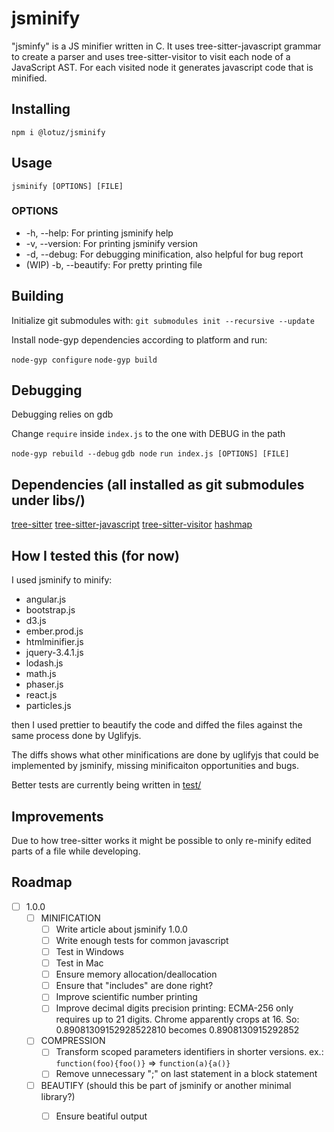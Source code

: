 # jsminify

"jsminfy" is a JS minifier written in C. It uses tree-sitter-javascript grammar
to create a parser and uses tree-sitter-visitor to visit each node of a
JavaScript AST. For each visited node it generates javascript code that is
minified.

## Installing

`npm i @lotuz/jsminify`

## Usage

`jsminify [OPTIONS] [FILE]`

### OPTIONS

* -h, --help: For printing jsminify help
* -v, --version: For printing jsminify version
* -d, --debug: For debugging minification, also helpful for bug report
* (WIP) -b, --beautify: For pretty printing file

## Building

Initialize git submodules with: `git submodules init --recursive --update`

Install node-gyp dependencies according to platform and run:

`node-gyp configure`
`node-gyp build`

## Debugging 

Debugging relies on gdb

Change `require` inside `index.js` to the one with DEBUG in the path

`node-gyp rebuild --debug`
`gdb node`
`run index.js [OPTIONS] [FILE]`

## Dependencies (all installed as git submodules under libs/)

[tree-sitter](https://github.com/tree-sitter/tree-sitter)
[tree-sitter-javascript](https://github.com/tree-sitter/tree-sitter-javascript)
[tree-sitter-visitor](https://github.com/marcel0ll/tree-sitter-visitor)
[hashmap](https://github.com/tidwall/hashmap.c)

## How I tested this (for now)

I used jsminify to minify:

- angular.js
- bootstrap.js
- d3.js
- ember.prod.js
- htmlminifier.js
- jquery-3.4.1.js
- lodash.js
- math.js
- phaser.js
- react.js
- particles.js

then I used prettier to beautify the code and diffed the files against the same
process done by Uglifyjs.

The diffs shows what other minifications are done by uglifyjs that could be 
implemented by jsminify, missing minificaiton opportunities and bugs.

Better tests are currently being written in [test/](./test/README.md)

## Improvements

Due to how tree-sitter works it might be possible to only re-minify edited
parts of a file while developing.

## Roadmap

- [ ] 1.0.0
  * [ ] MINIFICATION
    - [ ] Write article about jsminify 1.0.0
    - [ ] Write enough tests for common javascript
    - [ ] Test in Windows
    - [ ] Test in Mac
    - [ ] Ensure memory allocation/deallocation
    - [ ] Ensure that "includes" are done right?
    - [ ] Improve scientific number printing
    - [ ] Improve decimal digits precision printing: ECMA-256 only requires up
          to 21 digits. Chrome apparently crops at 16. So:
          0.89081309152928522810 becomes 0.8908130915292852
  * [ ] COMPRESSION
    - [ ] Transform scoped parameters identifiers in shorter versions. ex.:
          `function(foo){foo()}` => `function(a){a()}`
    - [ ] Remove unnecessary ";" on last statement in a block statement
  * [ ] BEAUTIFY (should this be part of jsminify or another minimal library?)
    - [ ] Ensure beatiful output

